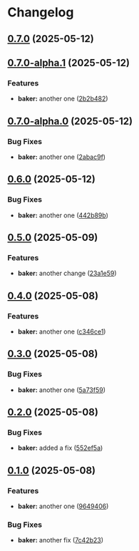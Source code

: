 # Changelog

## [0.7.0](https://github.com/emilgp/releaseme-releaseit-commitlint/compare/baker@0.7.0-alpha.1...${npm.name}@0.7.0) (2025-05-12)

## [0.7.0-alpha.1](https://github.com/emilgp/releaseme-releaseit-commitlint/compare/baker@0.7.0-alpha.0...${npm.name}@0.7.0-alpha.1) (2025-05-12)

### Features

* **baker:** another one ([2b2b482](https://github.com/emilgp/releaseme-releaseit-commitlint/commit/2b2b482a75488734ee9892d2831c9f6488a01a89))

## [0.7.0-alpha.0](https://github.com/emilgp/releaseme-releaseit-commitlint/compare/baker@0.6.0...${npm.name}@0.7.0-alpha.0) (2025-05-12)

### Bug Fixes

* **baker:** another one ([2abac9f](https://github.com/emilgp/releaseme-releaseit-commitlint/commit/2abac9f905c68e02ae4cd7685d46f89b40960ea9))

## [0.6.0](https://github.com/emilgp/releaseme-releaseit-commitlint/compare/baker@0.5.0...${npm.name}@0.6.0) (2025-05-12)

### Bug Fixes

* **baker:** another one ([442b89b](https://github.com/emilgp/releaseme-releaseit-commitlint/commit/442b89b908bce3e7c68a5702313e91d362d0738a))

## [0.5.0](https://github.com/emilgp/releaseme-releaseit-commitlint/compare/baker@0.4.0...${npm.name}@0.5.0) (2025-05-09)

### Features

* **baker:** another change ([23a1e59](https://github.com/emilgp/releaseme-releaseit-commitlint/commit/23a1e598742fad12990b7b144f4a6b03c570ffbd))

## [0.4.0](https://github.com/emilgp/releaseme-releaseit-commitlint/compare/baker@0.3.0...${npm.name}@0.4.0) (2025-05-08)

### Features

* **baker:** another one ([c346ce1](https://github.com/emilgp/releaseme-releaseit-commitlint/commit/c346ce189702809e2695cf736c5e1e079f92a440))

## [0.3.0](https://github.com/emilgp/releaseme-releaseit-commitlint/compare/baker@0.2.0...${npm.name}@0.3.0) (2025-05-08)

### Bug Fixes

* **baker:** another one ([5a73f59](https://github.com/emilgp/releaseme-releaseit-commitlint/commit/5a73f59ed84950591994539b49b34639c689b063))

## [0.2.0](https://github.com/emilgp/releaseme-releaseit-commitlint/compare/baker@0.1.0...${npm.name}@0.2.0) (2025-05-08)

### Bug Fixes

* **baker:** added a fix ([552ef5a](https://github.com/emilgp/releaseme-releaseit-commitlint/commit/552ef5ac9d9699cf06b10d5ffa6b8eece8352c79))

## [0.1.0](https://github.com/emilgp/releaseme-releaseit-commitlint/compare/baker@0.0.2...${npm.name}@0.1.0) (2025-05-08)

### Features

* **baker:** another one ([9649406](https://github.com/emilgp/releaseme-releaseit-commitlint/commit/9649406546695b9a5e088047ca807bbf1d4b1adc))

### Bug Fixes

* **baker:** another fix ([7c42b23](https://github.com/emilgp/releaseme-releaseit-commitlint/commit/7c42b23e72771660107273d51255271a4e140952))
